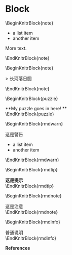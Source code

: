 # Block

\BeginKnitrBlock{note}<div class="note">
- a list item
- another item

More text.</div>\EndKnitrBlock{note}


\BeginKnitrBlock{note}<div class="note">> 长河落日圆

</div>\EndKnitrBlock{note}


\BeginKnitrBlock{puzzle}<div class="puzzle">**My puzzle goes in here! **</div>\EndKnitrBlock{puzzle}

\BeginKnitrBlock{rmdwarn}<div class="rmdwarn">这是警告
- a list item
- another item</div>\EndKnitrBlock{rmdwarn}

\BeginKnitrBlock{rmdtip}<div class="rmdtip">__这是提示__</div>\EndKnitrBlock{rmdtip}

\BeginKnitrBlock{rmdnote}<div class="rmdnote">这是注意</div>\EndKnitrBlock{rmdnote}

\BeginKnitrBlock{rmdinfo}<div class="rmdinfo">普通说明</div>\EndKnitrBlock{rmdinfo}





**References** 

<div id="refs"></div>
